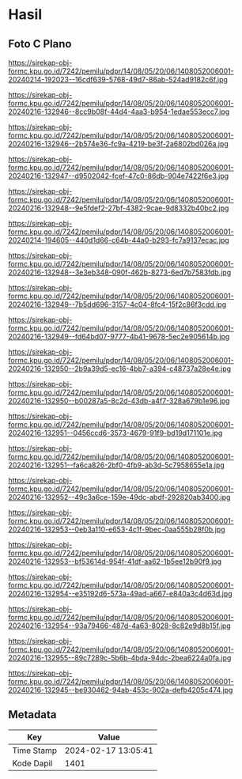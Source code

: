 # Hasil

## Foto C Plano

https://sirekap-obj-formc.kpu.go.id/7242/pemilu/pdpr/14/08/05/20/06/1408052006001-20240214-192023--16cdf639-5768-49d7-86ab-524ad9182c6f.jpg

https://sirekap-obj-formc.kpu.go.id/7242/pemilu/pdpr/14/08/05/20/06/1408052006001-20240216-132946--8cc9b08f-44d4-4aa3-b954-1edae553ecc7.jpg

https://sirekap-obj-formc.kpu.go.id/7242/pemilu/pdpr/14/08/05/20/06/1408052006001-20240216-132946--2b574e36-fc9a-4219-be3f-2a6802bd026a.jpg

https://sirekap-obj-formc.kpu.go.id/7242/pemilu/pdpr/14/08/05/20/06/1408052006001-20240216-132947--d9502042-fcef-47c0-86db-904e7422f6e3.jpg

https://sirekap-obj-formc.kpu.go.id/7242/pemilu/pdpr/14/08/05/20/06/1408052006001-20240216-132948--9e5fdef2-27bf-4382-9cae-9d8332b40bc2.jpg

https://sirekap-obj-formc.kpu.go.id/7242/pemilu/pdpr/14/08/05/20/06/1408052006001-20240214-194605--440d1d66-c64b-44a0-b293-fc7a9137ecac.jpg

https://sirekap-obj-formc.kpu.go.id/7242/pemilu/pdpr/14/08/05/20/06/1408052006001-20240216-132948--3e3eb348-090f-462b-8273-6ed7b7583fdb.jpg

https://sirekap-obj-formc.kpu.go.id/7242/pemilu/pdpr/14/08/05/20/06/1408052006001-20240216-132949--7b5dd696-3157-4c04-8fc4-15f2c86f3cdd.jpg

https://sirekap-obj-formc.kpu.go.id/7242/pemilu/pdpr/14/08/05/20/06/1408052006001-20240216-132949--fd64bd07-9777-4b41-9678-5ec2e905614b.jpg

https://sirekap-obj-formc.kpu.go.id/7242/pemilu/pdpr/14/08/05/20/06/1408052006001-20240216-132950--2b9a39d5-ec16-4bb7-a394-c48737a28e4e.jpg

https://sirekap-obj-formc.kpu.go.id/7242/pemilu/pdpr/14/08/05/20/06/1408052006001-20240216-132950--b00287a5-8c2d-43db-a4f7-328a679b1e96.jpg

https://sirekap-obj-formc.kpu.go.id/7242/pemilu/pdpr/14/08/05/20/06/1408052006001-20240216-132951--0456ccd6-3573-4679-91f9-bd19d171101e.jpg

https://sirekap-obj-formc.kpu.go.id/7242/pemilu/pdpr/14/08/05/20/06/1408052006001-20240216-132951--fa6ca826-2bf0-4fb9-ab3d-5c7958655e1a.jpg

https://sirekap-obj-formc.kpu.go.id/7242/pemilu/pdpr/14/08/05/20/06/1408052006001-20240216-132952--49c3a6ce-159e-49dc-abdf-292820ab3400.jpg

https://sirekap-obj-formc.kpu.go.id/7242/pemilu/pdpr/14/08/05/20/06/1408052006001-20240216-132953--0eb3a110-e653-4c1f-9bec-0aa555b28f0b.jpg

https://sirekap-obj-formc.kpu.go.id/7242/pemilu/pdpr/14/08/05/20/06/1408052006001-20240216-132953--bf53614d-954f-41df-aa62-1b5ee12b90f9.jpg

https://sirekap-obj-formc.kpu.go.id/7242/pemilu/pdpr/14/08/05/20/06/1408052006001-20240216-132954--e35192d6-573a-49ad-a667-e840a3c4d63d.jpg

https://sirekap-obj-formc.kpu.go.id/7242/pemilu/pdpr/14/08/05/20/06/1408052006001-20240216-132954--93a79466-487d-4a63-8028-8c82e9d8b15f.jpg

https://sirekap-obj-formc.kpu.go.id/7242/pemilu/pdpr/14/08/05/20/06/1408052006001-20240216-132955--89c7289c-5b6b-4bda-94dc-2bea6224a0fa.jpg

https://sirekap-obj-formc.kpu.go.id/7242/pemilu/pdpr/14/08/05/20/06/1408052006001-20240216-132945--be930462-94ab-453c-902a-defb4205c474.jpg


## Metadata

| Key        | Value               |
| ---------- | ------------------- |
| Time Stamp | 2024-02-17 13:05:41 |
| Kode Dapil | 1401                |



